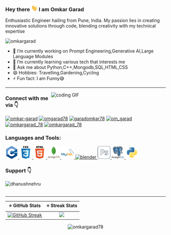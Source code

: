 ### <p>Hey there <img src="https://raw.githubusercontent.com/DhanushNehru/DhanushNehru/master/assets/wave.gif" width="20px" height="20px"/> I am Omkar Garad</p> 

Enthusiastic Engineer hailing from Pune, India. My passion lies in creating innovative solutions through code, blending creativity with my technical expertise

<p align="left"> <img src="https://komarev.com/ghpvc/?username=omkargarad78&label=Profile%20views&color=0e75b6&style=flat" alt="omkargarad" /> </p>

- 🔭 I’m currently working on Prompt Engineering,Generative AI,Large Language Modules
- 🌱 I’m currently learning various tech that interests me
- 💬 Ask me about Python,C++,Mongodb,SQL,HTML,CSS
- 😄 Hobbies: Travelling,Gardening,Cycling
- ⚡ Fun fact: I am Funny😅

---
<img align="right" alt="coding GIF" width="360" src="https://i.pinimg.com/originals/81/17/8b/81178b47a8598f0c81c4799f2cdd4057.gif" >

### Connect with me via 👇
<p align="left">

<a href="https://linkedin.com/in/omkar-garad" target="blank"><img align="center" src="https://raw.githubusercontent.com/rahuldkjain/github-profile-readme-generator/master/src/images/icons/Social/linked-in-alt.svg" alt="omkar-garad" height="30" width="40" /></a>
<a href="https://www.leetcode.com/omgarad78" target="blank"><img align="center" src="https://raw.githubusercontent.com/rahuldkjain/github-profile-readme-generator/master/src/images/icons/Social/leet-code.svg" alt="omgarad78" height="30" width="40" /></a>
<a href="https://www.hackerrank.com/garadomkar78" target="blank"><img align="center" src="https://raw.githubusercontent.com/rahuldkjain/github-profile-readme-generator/master/src/images/icons/Social/hackerrank.svg" alt="garadomkar78" height="30" width="40" /></a>
<a href="https://www.codechef.com/users/om_garad" target="blank"><img align="center" src="https://cdn.jsdelivr.net/npm/simple-icons@3.1.0/icons/codechef.svg" alt="om_garad" height="30" width="40" /></a>
<a href="https://twitter.com/omkargarad_78" target="blank"><img align="center" src="https://raw.githubusercontent.com/rahuldkjain/github-profile-readme-generator/master/src/images/icons/Social/twitter.svg" alt="omkargarad_78" height="30" width="40" /></a>
<a href="https://instagram.com/omkargarad_78" target="blank"><img align="center" src="https://raw.githubusercontent.com/rahuldkjain/github-profile-readme-generator/master/src/images/icons/Social/instagram.svg" alt="omkargarad_78" height="30" width="40" /></a>
</p>

<h3 align="left">Languages and Tools:</h3>
<p align="left"> 
  
<a href="https://www.w3schools.com/cpp/" target="_blank" rel="noreferrer"> <img src="https://raw.githubusercontent.com/devicons/devicon/master/icons/cplusplus/cplusplus-original.svg" alt="cplusplus" width="40" height="40"/> </a> 
<a href="https://www.w3schools.com/css/" target="_blank" rel="noreferrer"> <img src="https://raw.githubusercontent.com/devicons/devicon/master/icons/css3/css3-original-wordmark.svg" alt="css3" width="40" height="40"/> </a> <a href="https://www.w3.org/html/" target="_blank" rel="noreferrer"> <img src="https://raw.githubusercontent.com/devicons/devicon/master/icons/html5/html5-original-wordmark.svg" alt="html5" width="40" height="40"/> </a> 
<a href="https://www.mongodb.com/" target="_blank" rel="noreferrer"> <img src="https://raw.githubusercontent.com/devicons/devicon/master/icons/mongodb/mongodb-original-wordmark.svg" alt="mongodb" width="40" height="40"/> </a> <a href="https://www.mysql.com/" target="_blank" rel="noreferrer"> <img src="https://raw.githubusercontent.com/devicons/devicon/master/icons/mysql/mysql-original-wordmark.svg" alt="mysql" width="40" height="40"/> </a> 
<a href="https://www.blender.org/" target="_blank" rel="noreferrer"> <img src="https://download.blender.org/branding/community/blender_community_badge_white.svg" alt="blender" width="40" height="40"/> </a>
<a href="https://www.photoshop.com/en" target="_blank" rel="noreferrer"> <img src="https://raw.githubusercontent.com/devicons/devicon/master/icons/photoshop/photoshop-line.svg" alt="photoshop" width="40" height="40"/> </a> 
<a href="https://www.postgresql.org" target="_blank" rel="noreferrer"> <img src="https://raw.githubusercontent.com/devicons/devicon/master/icons/postgresql/postgresql-original-wordmark.svg" alt="postgresql" width="40" height="40"/> </a> 
<a href="https://www.python.org" target="_blank" rel="noreferrer"> <img src="https://raw.githubusercontent.com/devicons/devicon/master/icons/python/python-original.svg" alt="python" width="40" height="40"/> </a> </p>

### Support 👇
<p><a href="https://www.buymeacoffee.com/omgarad78"> <img align="left" src="https://cdn.buymeacoffee.com/buttons/v2/default-yellow.png" height="40" width="210" alt="dhanushnehru" /></a></p>

<br></br>

---

:star: GitHub Stats       |  :star: Streak Stats
:------------------------:|:----------------------: 
[![GitHub Streak](https://github-readme-stats.vercel.app/api?username=omkargarad78&show_icons=true&locale=en)](https://git.io/streak-stats) | ![](https://github-readme-streak-stats.herokuapp.com/?user=omkargarad78&)

<p align="center">
  <img src="https://github-readme-stats.vercel.app/api/top-langs?username=omkargarad78&show_icons=true&locale=en&layout=compact" alt="omkargarad78" />
</p>
